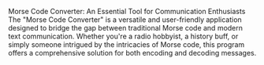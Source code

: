 Morse Code Converter: An Essential Tool for Communication Enthusiasts
The "Morse Code Converter" is a versatile and user-friendly application designed to bridge the gap between traditional Morse code and modern text communication. Whether you're a radio hobbyist, a history buff, or simply someone intrigued by the intricacies of Morse code, this program offers a comprehensive solution for both encoding and decoding messages.





